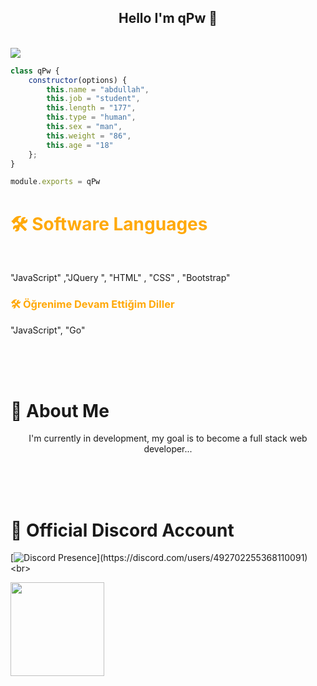 <h2 align="center">Hello I'm qPw 👋</h2>
<br>
<img align="center" src="https://komarev.com/ghpvc/?username=qPwcikk&color=blue"/>






```js
class qPw {
    constructor(options) {
        this.name = "abdullah",
        this.job = "student",
        this.length = "177",
        this.type = "human",
        this.sex = "man",
        this.weight = "86",
        this.age = "18"
    };
}

module.exports = qPw
```
<h1 style="color: #ffa90a">🛠  Software Languages</h1>
<br>
<p>"JavaScript" ,"JQuery ", "HTML" , "CSS" , "Bootstrap"</p>
<h3 style="color: #ffa90a">🛠  Öğrenime Devam Ettiğim Diller</h1>
<p>"JavaScript", "Go"</p>

</br>
</br>
</br>

<h1> 🌟 About Me</h1>

<p align="center">I'm currently in development, my goal is to become a full stack web developer...
</p>
</br>
</br>
</br>



<h1>📛 Official Discord Account</h1>

[![Discord Presence](https://lanyard-profile-readme.vercel.app/api/492702255368110091?theme=light&bg=809ecf&animated=false&hideDiscrim=true&borderRadius=30px&idleMessage=Probably%20doing%20something%20else...)](https://discord.com/users/492702255368110091)
 <br>

<img src="https://count.getloli.com/get/@qPwcikk?theme=moebooru" width="%100" height="150px" />

